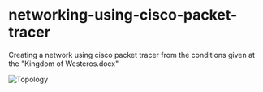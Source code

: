 # networking-using-cisco-packet-tracer
 Creating a network using cisco packet tracer from the conditions given at the "Kingdom of Westeros.docx"

![Topology](https://user-images.githubusercontent.com/79396291/122687524-ad27cb80-d238-11eb-8d87-59698009054c.JPG)
